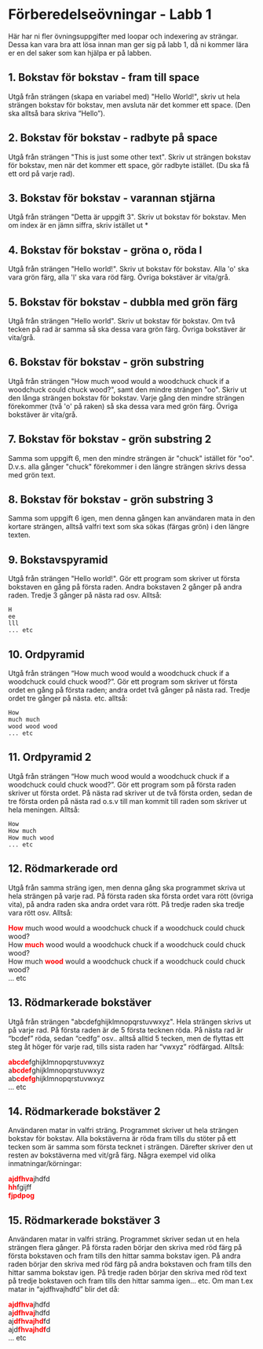 # Förberedelseövningar - Labb 1

Här har ni fler övningsuppgifter med loopar och indexering av strängar. Dessa kan vara bra att lösa innan man ger sig på labb 1, då ni kommer lära er en del saker som kan hjälpa er på labben.

## 1. Bokstav för bokstav - fram till space
Utgå från strängen (skapa en variabel med) "Hello World!", skriv ut hela strängen bokstav för bokstav, men avsluta när det kommer ett space. (Den ska alltså bara skriva “Hello”).

## 2. Bokstav för bokstav - radbyte på space
Utgå från strängen "This is just some other text". Skriv ut strängen bokstav för bokstav, men när det kommer ett space, gör radbyte istället. (Du ska få ett ord på varje rad).

## 3. Bokstav för bokstav - varannan stjärna
Utgå från strängen "Detta är uppgift 3". Skriv ut bokstav för bokstav. Men om index är en jämn siffra, skriv istället ut *

## 4. Bokstav för bokstav - gröna o, röda l
Utgå från strängen "Hello world!". Skriv ut bokstav för bokstav. Alla 'o' ska vara grön färg, alla 'l' ska vara röd färg. Övriga bokstäver är vita/grå.

## 5. Bokstav för bokstav - dubbla med grön färg
Utgå från strängen "Hello world". Skriv ut bokstav för bokstav. Om två tecken på rad är samma så ska dessa vara grön färg. Övriga bokstäver är vita/grå.

## 6. Bokstav för bokstav - grön substring
Utgå från strängen "How much wood would a woodchuck chuck if a woodchuck could chuck wood?", samt den mindre strängen "oo". Skriv ut den långa strängen bokstav för bokstav. Varje gång den mindre strängen förekommer (två 'o' på raken) så ska dessa vara med grön färg. Övriga bokstäver är vita/grå.

## 7. Bokstav för bokstav - grön substring 2
Samma som uppgift 6, men den mindre strängen är "chuck" istället för "oo". D.v.s. alla gånger "chuck" förekommer i den längre strängen skrivs dessa med grön text.

## 8. Bokstav för bokstav - grön substring 3
Samma som uppgift 6 igen, men denna gången kan användaren mata in den kortare strängen, alltså valfri text som ska sökas (färgas grön) i den längre texten.

## 9. Bokstavspyramid
Utgå från strängen "Hello world!". Gör ett program som skriver ut första bokstaven en gång på första raden. Andra bokstaven 2 gånger på andra raden. Tredje 3 gånger på nästa rad osv. Alltså:
```
H
ee
lll
... etc
```

## 10. Ordpyramid
Utgå från strängen “How much wood would a woodchuck chuck if a woodchuck could chuck wood?”. Gör ett program som skriver ut första ordet en gång på första raden; andra ordet två gånger på nästa rad. Tredje ordet tre gånger på nästa. etc. alltså:
```
How
much much
wood wood wood
... etc
```

## 11. Ordpyramid 2
Utgå från strängen “How much wood would a woodchuck chuck if a woodchuck could chuck wood?”. Gör ett program som på första raden skriver ut första ordet. På nästa rad skriver ut de två första orden, sedan de tre första orden på nästa rad o.s.v till man kommit till raden som skriver ut hela meningen. Alltså:
```
How
How much
How much wood
... etc
```

## 12. Rödmarkerade ord
Utgå från samma sträng igen, men denna gång ska programmet skriva ut hela strängen på varje rad. På första raden ska första ordet vara rött (övriga vita), på andra raden ska andra ordet vara rött. På tredje raden ska tredje vara rött osv. Alltså:

<span style="color:red; font-weight:bold">How</span> much wood would a woodchuck chuck if a woodchuck could chuck wood?  
How <span style="color:red; font-weight:bold">much</span> wood would a woodchuck chuck if a woodchuck could chuck wood?  
How much <span style="color:red; font-weight:bold">wood</span> would a woodchuck chuck if a woodchuck could chuck wood?  
... etc

## 13. Rödmarkerade bokstäver
Utgå från strängen "abcdefghijklmnopqrstuvwxyz". Hela strängen skrivs ut på varje rad. På första raden är de 5 första tecknen röda. På nästa rad är “bcdef” röda, sedan “cedfg” osv.. alltså alltid 5 tecken, men de flyttas ett steg åt höger för varje rad, tills sista raden har “vwxyz” rödfärgad. Alltså:

<span style="color:red; font-weight:bold">abcde</span>fghijklmnopqrstuvwxyz  
a<span style="color:red; font-weight:bold">bcdef</span>ghijklmnopqrstuvwxyz  
ab<span style="color:red; font-weight:bold">cdefg</span>hijklmnopqrstuvwxyz  
... etc

## 14. Rödmarkerade bokstäver 2
Användaren matar in valfri sträng. Programmet skriver ut hela strängen bokstav för bokstav. Alla bokstäverna är röda fram tills du stöter på ett tecken som är samma som första tecknet i strängen. Därefter skriver den ut resten av bokstäverna med vit/grå färg. Några exempel vid olika inmatningar/körningar:

<span style="color:red; font-weight:bold">ajdfhva</span>jhdfd  
<span style="color:red; font-weight:bold">hh</span>fgijff  
<span style="color:red; font-weight:bold">fjpdpog</span>  


## 15. Rödmarkerade bokstäver 3
Användaren matar in valfri sträng. Programmet skriver sedan ut en hela strängen flera gånger. På första raden börjar den skriva med röd färg på första bokstaven och fram tills den hittar samma bokstav igen. På andra raden börjar den skriva med röd färg på andra bokstaven och fram tills den hittar samma bokstav igen. På tredje raden börjar den skriva med röd text på tredje bokstaven och fram tills den hittar samma igen... etc. Om man t.ex matar in “ajdfhvajhdfd” blir det då:

<span style="color:red; font-weight:bold">ajdfhva</span>jhdfd  
a<span style="color:red; font-weight:bold">jdfhvaj</span>hdfd  
aj<span style="color:red; font-weight:bold">dfhvajhd</span>fd  
ajd<span style="color:red; font-weight:bold">fhvajhdf</span>d  
... etc
